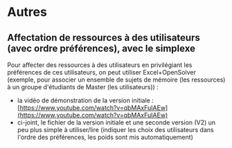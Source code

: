 # Autres

## Affectation de ressources à des utilisateurs (avec ordre préférences), avec le simplexe

Pour affecter des ressources à des utilisateurs en privilégiant les préférences de ces utilisateurs, on peut utiliser Excel+OpenSolver (exemple, pour associer un ensemble de sujets de mémoire (les ressources) à un groupe d'étudiants de Master (les utilisateurs)) :

* la vidéo de démonstration de la version initiale : [https://www.youtube.com/watch?v=qbMAxFuIAEw](https://www.youtube.com/watch?v=qbMAxFuIAEw)
* ci-joint, le fichier de la version initiale et une seconde version (V2) un peu plus simple à utiliser/lire (indiquer les choix des utilisateurs dans l'ordre des préférences, les poids sont mis automatiquement) 
